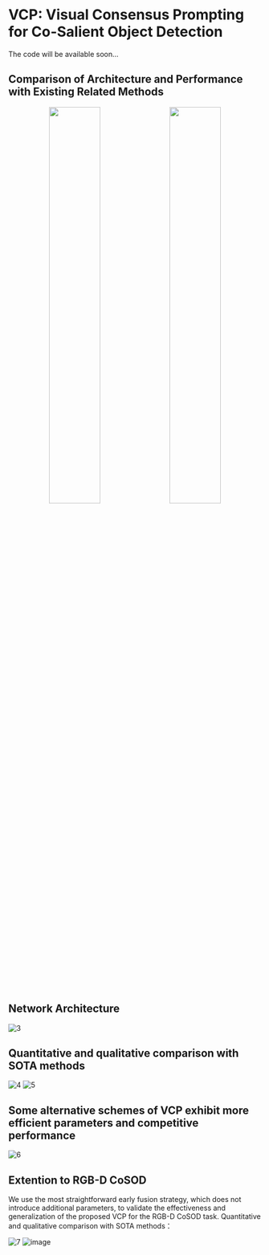 # VCP: Visual Consensus Prompting for Co-Salient Object Detection
The code will be available soon...

Comparison of Architecture and Performance with Existing Related Methods
---
<p align="center">
  <img src="https://github.com/user-attachments/assets/77df6d20-ec68-4978-b4ec-97e98c478613" width="45%" style="display:inline; margin-right:10px;" />
  <img src="https://github.com/user-attachments/assets/bfb9f109-1bcd-4eab-9f4a-923156158471" width="45%" style="display:inline;" />
</p>

Network Architecture
---
![3](https://github.com/user-attachments/assets/24f5455a-7f8d-48da-b3b9-348e1090f911)

Quantitative and qualitative comparison with SOTA methods
---
![4](https://github.com/user-attachments/assets/3585d26e-44bd-4518-ad2d-9d0e4da11d60)
![5](https://github.com/user-attachments/assets/01fa03fe-b13c-4fcb-a4bc-be788fa1487e)

Some alternative schemes of VCP exhibit more efficient parameters and competitive performance
---
![6](https://github.com/user-attachments/assets/4b0c9130-b028-417f-90e1-ed8584f07f96)

Extention to RGB-D CoSOD 
---
We use the most straightforward early fusion strategy, which does not introduce additional parameters, to validate the effectiveness and generalization of the proposed VCP for the RGB-D CoSOD task. Quantitative and qualitative comparison with SOTA methods：

![7](https://github.com/user-attachments/assets/ecf8a5a3-15f0-497f-86c0-789ad8e5d2f2)
![image](https://github.com/user-attachments/assets/979d5d02-d31a-4c58-afcf-cac97cc3d211)


